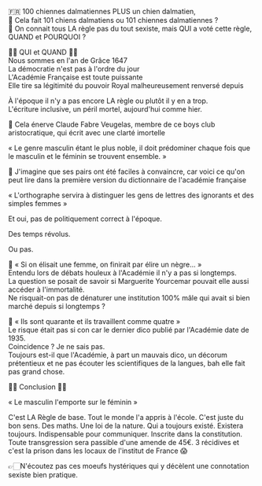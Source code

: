 🇫🇷 100 chiennes dalmatiennes PLUS un chien dalmatien,  
🐶 Cela fait 101 chiens dalmatiens ou 101 chiennes dalmatiennes ?  
🤔 On connait tous LA règle pas du tout sexiste, mais QUI a voté cette règle, QUAND et POURQUOI ?  
  
🥁🥁 QUI et QUAND 🥁🥁  
Nous sommes en l'an de Grâce 1647  
La démocratie n'est pas à l'ordre du jour  
L'Académie Française est toute puissante  
Elle tire sa légitimité du pouvoir Royal malheureusement renversé depuis  
  
À l'époque il n'y a pas encore LA règle ou plutôt il y en a trop.  
L'écriture inclusive, un péril mortel, aujourd'hui comme hier.  
  
😤 Cela énerve Claude Fabre Veugelas, membre de ce boys club aristocratique, qui écrit avec une clarté imortelle  
  
« Le genre masculin étant le plus noble, il doit prédominer chaque fois que le masculin et le féminin se trouvent ensemble. »  
  
🤬 J'imagine que ses pairs ont été faciles à convaincre, car voici ce qu'on peut lire dans la première version du dictionnaire de l'académie française  
  
« L'orthographe servira à distinguer les gens de lettres des ignorants et des simples femmes »  
  
Et oui, pas de politiquement correct à l'époque.  
  
Des temps révolus.  
  
Ou pas.  
  
🤬 « Si on élisait une femme, on finirait par élire un nègre... »  
Entendu lors de débats houleux à l'Académie il n'y a pas si longtemps.  
La question se posait de savoir si Marguerite Yourcemar pouvait elle aussi accéder à l'immortalité.  
Ne risquait-on pas de dénaturer une institution 100% mâle qui avait si bien marché depuis si longtemps ?  
  
🥱 « Ils sont quarante et ils travaillent comme quatre »  
Le risque était pas si con car le dernier dico publié par l'Académie date de 1935.  
Coincidence ? Je ne sais pas.  
Toujours est-il que l'Académie, à part un mauvais dico, un décorum prétentieux et ne pas écouter les scientifiques de la langues, bah elle fait pas grand chose.  
  
🥁🥁 Conclusion 🥁🥁  
  
« Le masculin l'emporte sur le féminin »  
  
C'est LA Règle de base. Tout le monde l'a appris à l'école. C'est juste du bon sens. Des maths. Une loi de la nature. Qui a toujours existé. Existera toujours. Indispensable pour communiquer. Inscrite dans la constitution. Toute transgression sera passible d'une amende de 45€. 3 récidives et c'est la prison dans les locaux de l'institut de France 😱  
  
👉🏻N'écoutez pas ces moeufs hystériques qui y décèlent une connotation sexiste bien pratique.